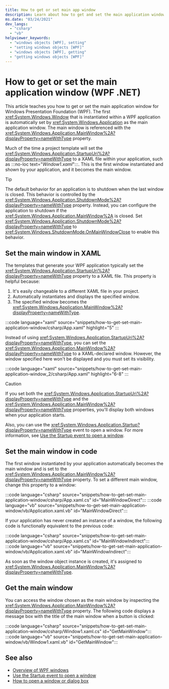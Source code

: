 ```yaml
---
title: How to get or set main app window
description: Learn about how to get and set the main application window for a Windows Presentation Foundation (WPF) application. The main window of an application is typically the startup window. This is sometimes specified by the StartupUri property.
ms.date: "03/24/2021"
dev_langs: 
  - "csharp"
  - "vb"
helpviewer_keywords: 
  - "windows objects [WPF], setting"
  - "setting windows objects [WPF]"
  - "windows objects [WPF], getting"
  - "getting windows objects [WPF]"
---
```


# How to get or set the main application window (WPF .NET)

This article teaches you how to get or set the main application window for Windows Presentation Foundation (WPF). The first <xref:System.Windows.Window> that is instantiated within a WPF application is automatically set by <xref:System.Windows.Application> as the main application window. The main window is referenced with the <xref:System.Windows.Application.MainWindow%2A?displayProperty=nameWithType> property.

Much of the time a project template will set the <xref:System.Windows.Application.StartupUri%2A?displayProperty=nameWithType> to a XAML file within your application, such as :::no-loc text="_Window1.xaml_":::. This is the first window instantiated and shown by your application, and it becomes the main window.

> [!TIP]
>The default behavior for an application is to shutdown when the last window is closed. This behavior is controlled by the <xref:System.Windows.Application.ShutdownMode%2A?displayProperty=nameWithType> property. Instead, you can configure the application to shutdown if the <xref:System.Windows.Application.MainWindow%2A> is closed. Set <xref:System.Windows.Application.ShutdownMode%2A?displayProperty=nameWithType> to <xref:System.Windows.ShutdownMode.OnMainWindowClose> to enable this behavior.

## Set the main window in XAML

The templates that generate your WPF application typically set the <xref:System.Windows.Application.StartupUri%2A?displayProperty=nameWithType> property to a XAML file. This property is helpful because:

01. It's easily changeable to a different XAML file in your project.
01. Automatically instantiates and displays the specified window.
01. The specified window becomes the <xref:System.Windows.Application.MainWindow%2A?displayProperty=nameWithType>.

:::code language="xaml" source="snippets/how-to-get-set-main-application-window/csharp/App.xaml" highlight="5" :::

Instead of using <xref:System.Windows.Application.StartupUri%2A?displayProperty=nameWithType>, you can set the <xref:System.Windows.Application.MainWindow%2A?displayProperty=nameWithType> to a XAML-declared window. However, the window specified here won't be displayed and you must set its visibility.

:::code language="xaml" source="snippets/how-to-get-set-main-application-window_2/csharp/App.xaml" highlight="6-8" :::

> [!CAUTION]
> If you set both the <xref:System.Windows.Application.StartupUri%2A?displayProperty=nameWithType> and the <xref:System.Windows.Application.MainWindow%2A?displayProperty=nameWithType> properties, you'll display both windows when your application starts.

Also, you can use the <xref:System.Windows.Application.Startup?displayProperty=nameWithType> event to open a window. For more information, see [Use the Startup event to open a window](index.md#opening-a-window).

## Set the main window in code

The first window instantiated by your application automatically becomes the main window and is set to the <xref:System.Windows.Application.MainWindow%2A?displayProperty=nameWithType> property. To set a different main window, change this property to a window:

:::code language="csharp" source="snippets/how-to-get-set-main-application-window/csharp/App.xaml.cs" id="MainWindowDirect":::
:::code language="vb" source="snippets/how-to-get-set-main-application-window/vb/Application.xaml.vb" id="MainWindowDirect":::

If your application has never created an instance of a window, the following code is functionally equivalent to the previous code:

:::code language="csharp" source="snippets/how-to-get-set-main-application-window/csharp/App.xaml.cs" id="MainWindowIndirect":::
:::code language="vb" source="snippets/how-to-get-set-main-application-window/vb/Application.xaml.vb" id="MainWindowIndirect":::

As soon as the window object instance is created, it's assigned to <xref:System.Windows.Application.MainWindow%2A?displayProperty=nameWithType>.

## Get the main window

You can access the window chosen as the main window by inspecting the <xref:System.Windows.Application.MainWindow%2A?displayProperty=nameWithType> property. The following code displays a message box with the title of the main window when a button is clicked:

:::code language="csharp" source="snippets/how-to-get-set-main-application-window/csharp/Window1.xaml.cs" id="GetMainWindow":::
:::code language="vb" source="snippets/how-to-get-set-main-application-window/vb/Window1.xaml.vb" id="GetMainWindow":::

## See also

- [Overview of WPF windows](index.md)
- [Use the Startup event to open a window](index.md#opening-a-window)
- [How to open a window or dialog box](how-to-open-window-dialog-box.md)
